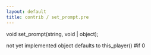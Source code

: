```yaml
---
layout: default
title: contrib / set_prompt.pre
---
```



void set_prompt(string, void | object);

not yet implemented
object defaults to this_player()
#if 0
